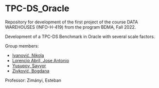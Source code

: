 # TPC-DS_Oracle
Repository for development of the first project of the course DATA WAREHOUSES (INFO-H-419) from the program BDMA, Fall 2022.

Development of a TPC-DS Benchmark in Oracle with several scale factors.

Group members:
- [Ivanović, Nikola](https://github.com/ivanovicnikola)
- [Lorencio Abril, Jose Antonio](https://github.com/Lorenc1o)
- [Yusupov, Sayyor](https://github.com/SYusupov)
- [Zivković, Bogdana](https://github.com/zivkovicbogdana)

Professor: Zimányi, Esteban
